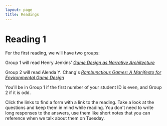 ```yaml
---
layout: page
title: Readings
---
```

# Reading 1

For the first reading, we will have two groups:

Group 1 will read Henry Jenkins' [_Game Design as Narrative Architecture_](https://docs.google.com/forms/d/e/1FAIpQLSc1ZLvixfA21bt_kRndowxsdlBaY-MnXRQyjz5l445WW4OCIg/viewform?usp=sf_link) 

Group 2 will read Alenda Y. Chang's [_Rambunctious Games: A Manifesto for Environmental Game Design_](https://docs.google.com/forms/d/e/1FAIpQLScwgTGhoZcYTPWxaqenQXgsB6i__YpqTOidfp-dTJ3Rk9Jrvg/viewform?usp=sf_link) 

You'll be in Group 1 if the first number of your student ID is even, and Group 2 if it is odd.

Click the links to find a form with a link to the reading. Take a look at the questions and keep them in mind while reading. You don't need to write long responses to the answers, use them like short notes that you can reference when we talk about them on Tuesday. 
